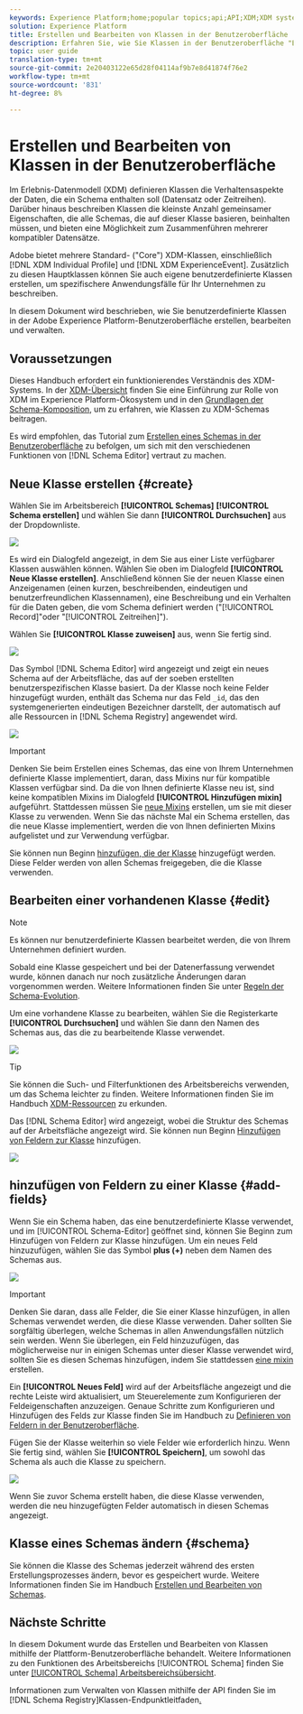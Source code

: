 ```yaml
---
keywords: Experience Platform;home;popular topics;api;API;XDM;XDM system;experience data model;data model;ui;workspace;class;classes;
solution: Experience Platform
title: Erstellen und Bearbeiten von Klassen in der Benutzeroberfläche
description: Erfahren Sie, wie Sie Klassen in der Benutzeroberfläche "Experience Platform"erstellen und bearbeiten.
topic: user guide
translation-type: tm+mt
source-git-commit: 2e20403122e65d28f04114af9b7e8d41874f76e2
workflow-type: tm+mt
source-wordcount: '831'
ht-degree: 8%

---
```



# Erstellen und Bearbeiten von Klassen in der Benutzeroberfläche

Im Erlebnis-Datenmodell (XDM) definieren Klassen die Verhaltensaspekte der Daten, die ein Schema enthalten soll (Datensatz oder Zeitreihen). Darüber hinaus beschreiben Klassen die kleinste Anzahl gemeinsamer Eigenschaften, die alle Schemas, die auf dieser Klasse basieren, beinhalten müssen, und bieten eine Möglichkeit zum Zusammenführen mehrerer kompatibler Datensätze.

Adobe bietet mehrere Standard- (&quot;Core&quot;) XDM-Klassen, einschließlich [!DNL XDM Individual Profile] und [!DNL XDM ExperienceEvent]. Zusätzlich zu diesen Hauptklassen können Sie auch eigene benutzerdefinierte Klassen erstellen, um spezifischere Anwendungsfälle für Ihr Unternehmen zu beschreiben.

In diesem Dokument wird beschrieben, wie Sie benutzerdefinierte Klassen in der Adobe Experience Platform-Benutzeroberfläche erstellen, bearbeiten und verwalten.

## Voraussetzungen

Dieses Handbuch erfordert ein funktionierendes Verständnis des XDM-Systems. In der [XDM-Übersicht](../../home.md) finden Sie eine Einführung zur Rolle von XDM im Experience Platform-Ökosystem und in den [Grundlagen der Schema-Komposition](../../schema/composition.md), um zu erfahren, wie Klassen zu XDM-Schemas beitragen.

Es wird empfohlen, das Tutorial zum [Erstellen eines Schemas in der Benutzeroberfläche](../../tutorials/create-schema-ui.md) zu befolgen, um sich mit den verschiedenen Funktionen von [!DNL Schema Editor] vertraut zu machen.

## Neue Klasse erstellen {#create}

Wählen Sie im Arbeitsbereich **[!UICONTROL Schemas]** **[!UICONTROL Schema erstellen]** und wählen Sie dann **[!UICONTROL Durchsuchen]** aus der Dropdownliste.

![](../../images/ui/resources/classes/browse-classes.png)

Es wird ein Dialogfeld angezeigt, in dem Sie aus einer Liste verfügbarer Klassen auswählen können. Wählen Sie oben im Dialogfeld **[!UICONTROL Neue Klasse erstellen]**. Anschließend können Sie der neuen Klasse einen Anzeigenamen (einen kurzen, beschreibenden, eindeutigen und benutzerfreundlichen Klassennamen), eine Beschreibung und ein Verhalten für die Daten geben, die vom Schema definiert werden (&quot;[!UICONTROL Record]&quot;oder &quot;[!UICONTROL Zeitreihen]&quot;).

Wählen Sie **[!UICONTROL Klasse zuweisen]** aus, wenn Sie fertig sind.

![](../../images/ui/resources/classes/class-details.png)

Das Symbol [!DNL Schema Editor] wird angezeigt und zeigt ein neues Schema auf der Arbeitsfläche, das auf der soeben erstellten benutzerspezifischen Klasse basiert. Da der Klasse noch keine Felder hinzugefügt wurden, enthält das Schema nur das Feld `_id`, das den systemgenerierten eindeutigen Bezeichner darstellt, der automatisch auf alle Ressourcen in [!DNL Schema Registry] angewendet wird.

![](../../images/ui/resources/classes/schema.png)

>[!IMPORTANT]
>
> Denken Sie beim Erstellen eines Schemas, das eine von Ihrem Unternehmen definierte Klasse implementiert, daran, dass Mixins nur für kompatible Klassen verfügbar sind. Da die von Ihnen definierte Klasse neu ist, sind keine kompatiblen Mixins im Dialogfeld **[!UICONTROL Hinzufügen mixin]** aufgeführt. Stattdessen müssen Sie [neue Mixins](./mixins.md#create) erstellen, um sie mit dieser Klasse zu verwenden. Wenn Sie das nächste Mal ein Schema erstellen, das die neue Klasse implementiert, werden die von Ihnen definierten Mixins aufgelistet und zur Verwendung verfügbar.

Sie können nun Beginn [hinzufügen, die der Klasse](#add-fields) hinzugefügt werden. Diese Felder werden von allen Schemas freigegeben, die die Klasse verwenden.

## Bearbeiten einer vorhandenen Klasse {#edit}

>[!NOTE]
>
>Es können nur benutzerdefinierte Klassen bearbeitet werden, die von Ihrem Unternehmen definiert wurden.
>
>Sobald eine Klasse gespeichert und bei der Datenerfassung verwendet wurde, können danach nur noch zusätzliche Änderungen daran vorgenommen werden. Weitere Informationen finden Sie unter [Regeln der Schema-Evolution](../../schema/composition.md#evolution).

Um eine vorhandene Klasse zu bearbeiten, wählen Sie die Registerkarte **[!UICONTROL Durchsuchen]** und wählen Sie dann den Namen des Schemas aus, das die zu bearbeitende Klasse verwendet.

![](../../images/ui/resources/classes/select-for-edit.png)

>[!TIP]
>
>Sie können die Such- und Filterfunktionen des Arbeitsbereichs verwenden, um das Schema leichter zu finden. Weitere Informationen finden Sie im Handbuch [XDM-Ressourcen](../explore.md) zu erkunden.

Das [!DNL Schema Editor] wird angezeigt, wobei die Struktur des Schemas auf der Arbeitsfläche angezeigt wird. Sie können nun Beginn [Hinzufügen von Feldern zur Klasse](#add-fields) hinzufügen.

![](../../images/ui/resources/classes/edit.png)

## hinzufügen von Feldern zu einer Klasse {#add-fields}

Wenn Sie ein Schema haben, das eine benutzerdefinierte Klasse verwendet, und im [!UICONTROL Schema-Editor] geöffnet sind, können Sie Beginn zum Hinzufügen von Feldern zur Klasse hinzufügen. Um ein neues Feld hinzuzufügen, wählen Sie das Symbol **plus (+)** neben dem Namen des Schemas aus.

![](../../images/ui/resources/classes/add-field.png)

>[!IMPORTANT]
>
>Denken Sie daran, dass alle Felder, die Sie einer Klasse hinzufügen, in allen Schemas verwendet werden, die diese Klasse verwenden. Daher sollten Sie sorgfältig überlegen, welche Schemas in allen Anwendungsfällen nützlich sein werden. Wenn Sie überlegen, ein Feld hinzuzufügen, das möglicherweise nur in einigen Schemas unter dieser Klasse verwendet wird, sollten Sie es diesen Schemas hinzufügen, indem Sie stattdessen [eine mixin](./mixins.md#create) erstellen.

Ein **[!UICONTROL Neues Feld]** wird auf der Arbeitsfläche angezeigt und die rechte Leiste wird aktualisiert, um Steuerelemente zum Konfigurieren der Feldeigenschaften anzuzeigen. Genaue Schritte zum Konfigurieren und Hinzufügen des Felds zur Klasse finden Sie im Handbuch zu [Definieren von Feldern in der Benutzeroberfläche](../fields/overview.md#define).

Fügen Sie der Klasse weiterhin so viele Felder wie erforderlich hinzu. Wenn Sie fertig sind, wählen Sie **[!UICONTROL Speichern]**, um sowohl das Schema als auch die Klasse zu speichern.

![](../../images/ui/resources/classes/save.png)

Wenn Sie zuvor Schema erstellt haben, die diese Klasse verwenden, werden die neu hinzugefügten Felder automatisch in diesen Schemas angezeigt.

## Klasse eines Schemas ändern {#schema}

Sie können die Klasse des Schemas jederzeit während des ersten Erstellungsprozesses ändern, bevor es gespeichert wurde. Weitere Informationen finden Sie im Handbuch [Erstellen und Bearbeiten von Schemas](./schemas.md#change-class).

## Nächste Schritte

In diesem Dokument wurde das Erstellen und Bearbeiten von Klassen mithilfe der Plattform-Benutzeroberfläche behandelt. Weitere Informationen zu den Funktionen des Arbeitsbereichs [!UICONTROL Schema] finden Sie unter [[!UICONTROL Schema] Arbeitsbereichsübersicht](../overview.md).

Informationen zum Verwalten von Klassen mithilfe der API finden Sie im [!DNL Schema Registry]Klassen-Endpunktleitfaden[.](../../api/classes.md)